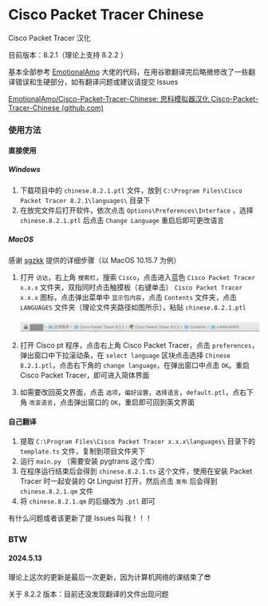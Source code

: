 # Cisco Packet Tracer Chinese
Cisco Packet Tracer 汉化

目前版本：8.2.1（理论上支持 8.2.2 ）

基本全部参考 [EmotionalAmo](https://github.com/EmotionalAmo) 大佬的代码，在用谷歌翻译完后略微修改了一些翻译错误和生硬部分，如有翻译问题或建议请提交 Issues

[EmotionalAmo/Cisco-Packet-Tracer-Chinese: 思科模拟器汉化 Cisco-Packet-Tracer-Chinese (github.com)](https://github.com/EmotionalAmo/Cisco-Packet-Tracer-Chinese/tree/master)

### 使用方法

#### 直接使用

##### Windows

1. 下载项目中的 `chinese.8.2.1.ptl` 文件，放到 `C:\Program Files\Cisco Packet Tracer 8.2.1\languages\` 目录下
2. 在放完文件后打开软件，依次点击 `Options\Preferences\Interface` ，选择 `chinese.8.2.1.ptl` 后点击 `Change Language` 重启后即可更改语言

##### MacOS

感谢 [sgzkk](mailto:sgzkk@qq.com) 提供的详细步骤（以 MacOS 10.15.7 为例）

1. 打开 `访达`，右上角 `搜索栏`，搜索 `Cisco`，点击进入蓝色 `Cisco Packet Tracer x.x.x` 文件夹，双指同时点击触摸板（右键单击） `Cisco Packet Tracer x.x.x` 图标，点击弹出菜单中 `显示包内容`，点击 `Contents` 文件夹，点击 `LANGUAGES` 文件夹（理论文件夹路径如图所示），粘贴 `chinese.8.2.1.ptl`

   ![mac](https://github.com/zryyyy/Cisco-Packet-Tracer-Chinese/blob/main/img/mac.png)

2. 打开 Cisco pt 程序，点击右上角 Cisco Packet Tracer，点击 `preferences`，弹出窗口中下拉滚动条，在 `select language` 区块点击选择 `Chinese 8.2.1.ptl`，点击右下角的 `change language`，在弹出窗口中点击 `OK`。重启 Cisco Packet Tracer，即可进入简体界面

3. 如需要改回英文界面，点击 `选项`，`偏好设置`，`选择语言`，`default.ptl`，点右下角 `改变语言`，点击弹出窗口的 `OK`，重启即可回到英文界面



#### 自己翻译

1. 提取 `C:\Program Files\Cisco Packet Tracer x.x.x\languages\` 目录下的 `template.ts` 文件，复制到项目文件夹下
2. 运行 `main.py` （需要安装 pygtrans 这个库）
3. 在程序运行结束后会得到 `chinese.8.2.1.ts` 这个文件，使用在安装 Packet Tracer 时一起安装的 Qt Linguist 打开，然后点击 `发布` 后会得到 `chinese.8.2.1.qm` 文件
4. 将 `chinese.8.2.1.qm` 的后缀改为 `.ptl` 即可



有什么问题或者该更新了提 Issues 叫我！！！



### BTW

#### 2024.5.13

理论上这次的更新是最后一次更新，因为计算机网络的课结束了😎

关于 8.2.2 版本：目前还没发现翻译的文件出现问题